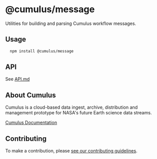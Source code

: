 # @cumulus/message

Utilities for building and parsing Cumulus workflow messages.

## Usage

```bash
  npm install @cumulus/message
```

## API

See [API.md](./docs/API.md)

## About Cumulus

Cumulus is a cloud-based data ingest, archive, distribution and management prototype for NASA's future Earth science data streams.

[Cumulus Documentation](https://nasa.github.io/cumulus)

## Contributing

To make a contribution, please [see our contributing guidelines](https://github.com/nasa/cumulus/blob/master/CONTRIBUTING.md).
